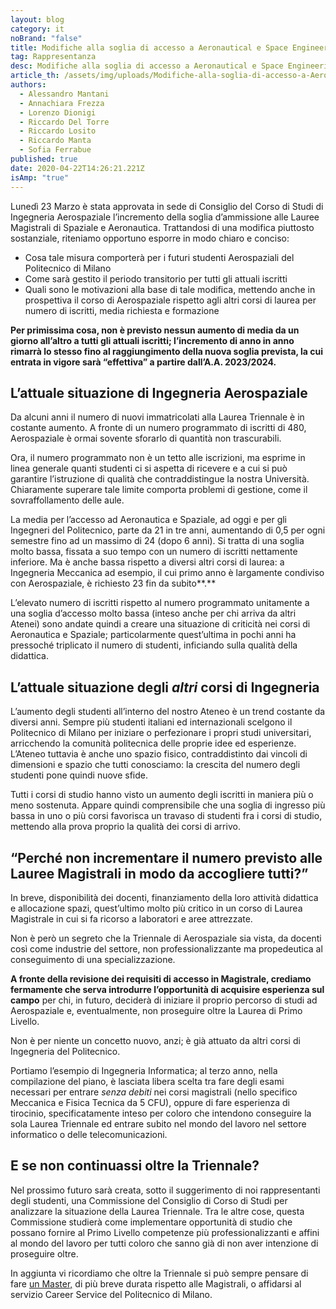 ```yaml
---
layout: blog
category: it
noBrand: "false"
title: Modifiche alla soglia di accesso a Aeronautical e Space Engineering
tag: Rappresentanza
desc: Modifiche alla soglia di accesso a Aeronautical e Space Engineering
article_th: /assets/img/uploads/Modifiche-alla-soglia-di-accesso-a-Aeronautical-e-Space-Engineering.png
authors:
  - Alessandro Mantani
  - Annachiara Frezza
  - Lorenzo Dionigi
  - Riccardo Del Torre
  - Riccardo Losito
  - Riccardo Manta
  - Sofia Ferrabue
published: true
date: 2020-04-22T14:26:21.221Z
isAmp: "true"
---
```

Lunedì 23 Marzo è stata approvata in sede di Consiglio del Corso di Studi di Ingegneria Aerospaziale l’incremento della soglia d’ammissione alle Lauree Magistrali di Spaziale e Aeronautica. Trattandosi di una modifica piuttosto sostanziale, riteniamo opportuno esporre in modo chiaro e conciso:

* Cosa tale misura comporterà per i futuri studenti Aerospaziali del Politecnico di Milano
* Come sarà gestito il periodo transitorio per tutti gli attuali iscritti
* Quali sono le motivazioni alla base di tale modifica, mettendo anche in prospettiva il corso di Aerospaziale rispetto agli altri corsi di laurea per numero di iscritti, media richiesta e formazione

**Per primissima cosa, non è previsto nessun aumento di media da un giorno all’altro a tutti gli attuali iscritti; l’incremento di anno in anno rimarrà lo stesso fino al raggiungimento della nuova soglia prevista, la cui entrata in vigore sarà “effettiva” a partire dall’A.A. 2023/2024.**

## L’attuale situazione di Ingegneria Aerospaziale

Da alcuni anni il numero di nuovi immatricolati alla Laurea Triennale è in costante aumento. A fronte di un numero programmato di iscritti di 480, Aerospaziale è ormai sovente sforarlo di quantità non trascurabili.

Ora, il numero programmato non è un tetto alle iscrizioni, ma esprime in linea generale quanti studenti ci si aspetta di ricevere e a cui si può garantire l’istruzione di qualità che contraddistingue la nostra Università. Chiaramente superare tale limite comporta problemi di gestione, come il sovraffollamento delle aule.

La media per l’accesso ad Aeronautica e Spaziale, ad oggi e per gli Ingegneri del Politecnico, parte da 21 in tre anni, aumentando di 0,5 per ogni semestre fino ad un massimo di 24 (dopo 6 anni). Si tratta di una soglia molto bassa, fissata a suo tempo con un numero di iscritti nettamente inferiore. Ma è anche bassa rispetto a diversi altri corsi di laurea: a Ingegneria Meccanica ad esempio, il cui primo anno è largamente condiviso con Aerospaziale, è richiesto 23 fin da subito**.**

L’elevato numero di iscritti rispetto al numero programmato unitamente a una soglia d’accesso molto bassa (inteso anche per chi arriva da altri Atenei) sono andate quindi a creare una situazione di criticità nei corsi di Aeronautica e Spaziale; particolarmente quest’ultima in pochi anni ha pressoché triplicato il numero di studenti, inficiando sulla qualità della didattica.

## L’attuale situazione degli *altri* corsi di Ingegneria

L’aumento degli studenti all’interno del nostro Ateneo è un trend costante da diversi anni. Sempre più studenti italiani ed internazionali scelgono il Politecnico di Milano per iniziare o perfezionare i propri studi universitari, arricchendo la comunità politecnica delle proprie idee ed esperienze. L’Ateneo tuttavia è anche uno spazio fisico, contraddistinto dai vincoli di dimensioni e spazio che tutti conosciamo: la crescita del numero degli studenti pone quindi nuove sfide.

Tutti i corsi di studio hanno visto un aumento degli iscritti in maniera più o meno sostenuta. Appare quindi comprensibile che una soglia di ingresso più bassa in uno o più corsi favorisca un travaso di studenti fra i corsi di studio, mettendo alla prova proprio la qualità dei corsi di arrivo.

## “Perché non incrementare il numero previsto alle Lauree Magistrali in modo da accogliere tutti?”

In breve, disponibilità dei docenti, finanziamento della loro attività didattica e allocazione spazi, quest’ultimo molto più critico in un corso di Laurea Magistrale in cui si fa ricorso a laboratori e aree attrezzate.

Non è però un segreto che la Triennale di Aerospaziale sia vista, da docenti così come industrie del settore, non professionalizzante ma propedeutica al conseguimento di una specializzazione.

**A fronte della revisione dei requisiti di accesso in Magistrale, crediamo fermamente che serva introdurre l’opportunità di acquisire esperienza sul campo** per chi, in futuro, deciderà di iniziare il proprio percorso di studi ad Aerospaziale e, eventualmente, non proseguire oltre la Laurea di Primo Livello.

Non è per niente un concetto nuovo, anzi; è già attuato da altri corsi di Ingegneria del Politecnico.

Portiamo l’esempio di Ingegneria Informatica; al terzo anno, nella compilazione del piano, è lasciata libera scelta tra fare degli esami necessari per entrare *senza debiti* nei corsi magistrali (nello specifico Meccanica e Fisica Tecnica da 5 CFU), oppure di fare esperienza di tirocinio, specificatamente inteso per coloro che intendono conseguire la sola Laurea Triennale ed entrare subito nel mondo del lavoro nel settore informatico o delle telecomunicazioni.

## E se non continuassi oltre la Triennale?

Nel prossimo futuro sarà creata, sotto il suggerimento di noi rappresentanti degli studenti, una Commissione del Consiglio di Corso di Studi per analizzare la situazione della Laurea Triennale. Tra le altre cose, questa Commissione studierà come implementare opportunità di studio che possano fornire al Primo Livello competenze più professionalizzanti e affini al mondo del lavoro per tutti coloro che sanno già di non aver intenzione di proseguire oltre.

In aggiunta vi ricordiamo che oltre la Triennale si può sempre pensare di fare [un Master,](https://master-fta.aero.polimi.it/second-edition/) di più breve durata rispetto alle Magistrali, o affidarsi al servizio Career Service del Politecnico di Milano.